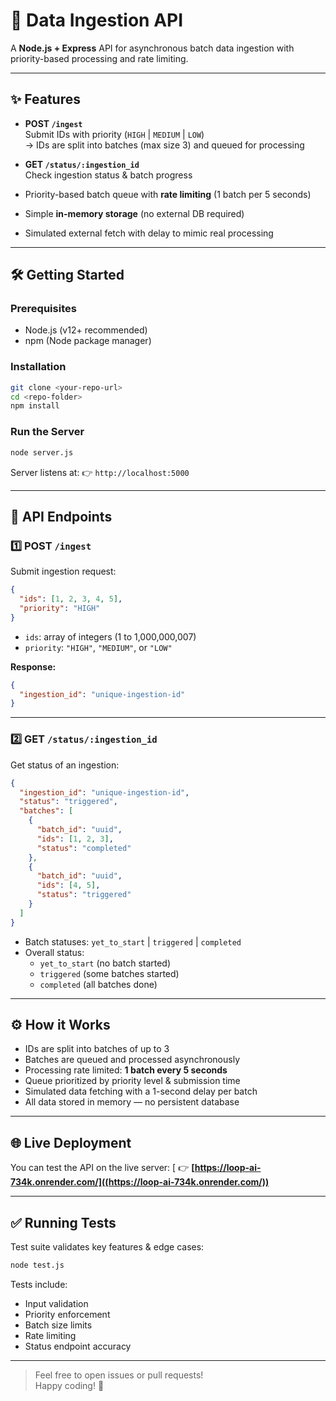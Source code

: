 # 🚀 Data Ingestion API

A **Node.js + Express** API for asynchronous batch data ingestion with priority-based processing and rate limiting.

---

## ✨ Features

- **POST `/ingest`**  
  Submit IDs with priority (`HIGH` | `MEDIUM` | `LOW`)  
  → IDs are split into batches (max size 3) and queued for processing

- **GET `/status/:ingestion_id`**  
  Check ingestion status & batch progress

- Priority-based batch queue with **rate limiting** (1 batch per 5 seconds)  
- Simple **in-memory storage** (no external DB required)  
- Simulated external fetch with delay to mimic real processing  

---

## 🛠️ Getting Started

### Prerequisites

- Node.js (v12+ recommended)  
- npm (Node package manager)

### Installation

```bash
git clone <your-repo-url>
cd <repo-folder>
npm install
```

### Run the Server

```bash
node server.js
```

Server listens at: 👉 `http://localhost:5000`

---

## 🔌 API Endpoints

### 1️⃣ POST `/ingest`

Submit ingestion request:

```json
{
  "ids": [1, 2, 3, 4, 5],
  "priority": "HIGH"
}
```

- `ids`: array of integers (1 to 1,000,000,007)  
- `priority`: `"HIGH"`, `"MEDIUM"`, or `"LOW"`

**Response:**

```json
{
  "ingestion_id": "unique-ingestion-id"
}
```

---

### 2️⃣ GET `/status/:ingestion_id`

Get status of an ingestion:

```json
{
  "ingestion_id": "unique-ingestion-id",
  "status": "triggered",
  "batches": [
    {
      "batch_id": "uuid",
      "ids": [1, 2, 3],
      "status": "completed"
    },
    {
      "batch_id": "uuid",
      "ids": [4, 5],
      "status": "triggered"
    }
  ]
}
```

- Batch statuses: `yet_to_start` | `triggered` | `completed`  
- Overall status:  
  - `yet_to_start` (no batch started)  
  - `triggered` (some batches started)  
  - `completed` (all batches done)  

---

## ⚙️ How it Works

- IDs are split into batches of up to 3  
- Batches are queued and processed asynchronously  
- Processing rate limited: **1 batch every 5 seconds**  
- Queue prioritized by priority level & submission time  
- Simulated data fetching with a 1-second delay per batch  
- All data stored in memory — no persistent database  

---

## 🌐 Live Deployment

You can test the API on the live server:
[
👉 **[https://loop-ai-734k.onrender.com/]((https://loop-ai-734k.onrender.com/))**  

---

## ✅ Running Tests

Test suite validates key features & edge cases:

```bash
node test.js
```

Tests include:  
- Input validation  
- Priority enforcement  
- Batch size limits  
- Rate limiting  
- Status endpoint accuracy  

---

> Feel free to open issues or pull requests!  
> Happy coding! 🎉
